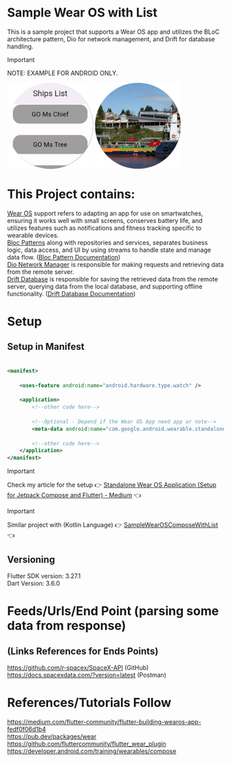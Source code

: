 # Sample Wear OS with List

This is a sample project that supports a Wear OS app and utilizes the BLoC architecture pattern, Dio
for network management, and Drift for database handling.

> [!IMPORTANT]
> NOTE: EXAMPLE FOR ANDROID ONLY. <br />

<a title="simulator_image"><img src="Screenshot_20231119_124612.png" height="200" width="200"></a>
<a title="simulator_image"><img src="Screenshot_20231119_124658.png" height="200" width="200"></a>

# This Project contains:

[Wear OS](https://developer.android.com/training/wearables) support refers to adapting an app for
use on smartwatches, ensuring it works well with small
screens, conserves battery life, and utilizes features such as notifications and fitness tracking
specific to wearable devices. <br />
[Bloc Patterns](https://pub.dev/packages/flutter_bloc) along with repositories
and services, separates business logic, data access, and UI by using streams to handle state and
manage data flow. ([Bloc Pattern Documentation](https://bloclibrary.dev/getting-started/)) <br />
[Dio Network Manager](https://pub.dev/packages/dio) is responsible for making requests and
retrieving data from the remote server. <br />
[Drift Database](https://drift.simonbinder.eu/docs/getting-started/) is responsible for saving the
retrieved data from the remote server, querying data from the local database, and supporting offline
functionality. ([Drift Database Documentation](https://pub.dev/packages/drift)) <br />

# Setup

## Setup in Manifest

```xml

<manifest>

    <uses-feature android:name="android.hardware.type.watch" />

    <application>
        <!--other code here-->

        <!--Optional - Depend if the Wear OS App need app or note-->
        <meta-data android:name="com.google.android.wearable.standalone" android:value="true" />

        <!--other code here-->
    </application>
</manifest>
```

> [!IMPORTANT]  
> Check my article for the setup :point_right: [Standalone Wear OS Application (Setup for Jetpack Compose and Flutter) - Medium](https://medium.com/@nicosnicolaou/standalone-wear-os-application-jetpack-compose-and-flutter-5a37f4775ed8) :point_left: <br />

> [!IMPORTANT]
> Similar project with (Kotlin Language) :point_right: [SampleWearOSComposeWithList](https://github.com/NicosNicolaou16/SampleWearOSComposeWithList) :point_left: <br />

## Versioning

Flutter SDK version: 3.27.1 <br />
Dart Version: 3.6.0 <br />

# Feeds/Urls/End Point (parsing some data from response)

## (Links References for Ends Points)

https://github.com/r-spacex/SpaceX-API (GitHub) <br />
https://docs.spacexdata.com/?version=latest (Postman) <br />

# References/Tutorials Follow

https://medium.com/flutter-community/flutter-building-wearos-app-fedf0f06d1b4 <br />
https://pub.dev/packages/wear <br />
https://github.com/fluttercommunity/flutter_wear_plugin <br />
https://developer.android.com/training/wearables/compose <br />

